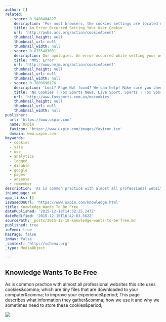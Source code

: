```yaml
---
author: []
related:
  - score: 0.9408404827
    description: 'For most browsers, the cookies settings are located under Preferences or Internet Options. The Help section of the toolbar may also explain how you can enable or disable cookies for all sites, or select the sites from which you will accept cookies.'
    title: An Error Occurred Setting Your User Cookie
    url: 'http://pubs.acs.org/action/cookieAbsent'
    thumbnail_height: null
    thumbnail_url: null
    thumbnail_width: null
  - score: 0.8755483031
    description: Our apologies. An error occurred while setting your user cookie. Please set your browser to accept cookies to continue.
    title: 'MMS: Error'
    url: 'http://www.nejm.org/action/cookieAbsent'
    thumbnail_height: null
    thumbnail_url: null
    thumbnail_width: null
  - score: 0.7609698176
    description: 'Lost? Page Not found? We can help! Make sure you check out our Fox Sports Sitemap to help you find exactly what you are after.'
    title: 'No Cookies | Fox Sports News, Live Sport, Sports | Fox Sports'
    url: 'http://www.foxsports.com.au/nocookies'
    thumbnail_height: null
    thumbnail_url: null
    thumbnail_width: null
publisher:
  url: 'https://www.uxpin.com'
  name: Uxpin
  favicon: 'https://www.uxpin.com/images/favicon.ico'
  domain: www.uxpin.com
keywords:
  - cookies
  - site
  - use
  - analytics
  - logged
  - disable
  - google
  - pages
  - adsense
  - remember
description: 'As is common practice with almost all professional websites this site uses cookies, which are tiny files that are downloaded to your computer, to improve your experience. This page describes what information they gather, how we use it and why we sometimes need to store these cookies.'
inLanguage: en
app_links: []
isBasedOnUrl: 'https://www.uxpin.com/knowledge.html'
title: Knowledge Wants To Be Free
datePublished: '2015-12-18T14:32:25.247Z'
dateModified: '2015-12-15T16:42:03.562Z'
sourcePath: _posts/2015-12-18-knowledge-wants-to-be-free.md
published: true
inFeed: true
hasPage: false
inNav: false
_context: 'http://schema.org'
_type: MediaObject

---
```

<article style=""><h1>Knowledge Wants To Be Free</h1><p>As is common practice with almost all professional websites this site uses cookies&amp;comma; which are tiny files that are downloaded to your computer&amp;comma; to improve your experience&amp;period; This page describes what information they gather&amp;comma; how we use it and why we sometimes need to store these cookies&amp;period;</p><img src="http://www.uxpin.com/images/uxpinapp-fb.jpg" /></article>